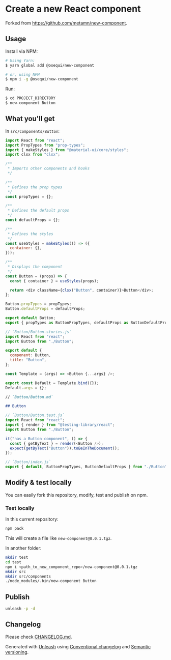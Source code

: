 # Create a new React component

Forked from https://github.com/metamn/new-component.

## Usage

Install via NPM:

```bash
# Using Yarn:
$ yarn global add @osequi/new-component

# or, using NPM
$ npm i -g @osequi/new-component
```

Run:

```bash
$ cd PROJECT_DIRECTORY
$ new-component Button
```

## What you'll get

In `src/components/Button`:

```js
import React from "react";
import PropTypes from "prop-types";
import { makeStyles } from "@material-ui/core/styles";
import clsx from "clsx";

/**
 * Imports other components and hooks
 */

/**
 * Defines the prop types
 */
const propTypes = {};

/**
 * Defines the default props
 */
const defaultProps = {};

/**
 * Defines the styles
 */
const useStyles = makeStyles(() => ({
  container: {},
}));

/**
 * Displays the component
 */
const Button = (props) => {
  const { container } = useStyles(props);

  return <div className={clsx("Button", container)}>Button</div>;
};

Button.propTypes = propTypes;
Button.defaultProps = defaultProps;

export default Button;
export { propTypes as ButtonPropTypes, defaultProps as ButtonDefaultProps };
```

```js
// `Button/Button.stories.js`
import React from "react";
import Button from "./Button";

export default {
  component: Button,
  title: "Button",
};

const Template = (args) => <Button {...args} />;

export const Default = Template.bind({});
Default.args = {};
```

```md
// `Button/Button.md`

## Button
```

```js
// `Button/Button.test.js`
import React from "react";
import { render } from "@testing-library/react";
import Button from "./Button";

it("has a Button component", () => {
  const { getByText } = render(<Button />);
  expect(getByText("Button")).toBeInTheDocument();
});
```

```js
// `Button/index.js`
export { default, ButtonPropTypes, ButtonDefaultProps } from "./Button";
```

## Modify & test locally

You can easily fork this repository, modify, test and publish on npm.

### Test locally

In this current repository:

```sh
npm pack
```

This will create a file like `new-component@0.0.1.tgz`.

In another folder:

```sh
mkdir test
cd test
npm i <path_to_new_component_repo>/new-component@0.0.1.tgz
mkdir src
mkdir src/components
./node_modules/.bin/new-component Button
```

## Publish

```sh
unleash -p -d
```

## Changelog

Please check [CHANGELOG.md](CHANGELOG.md).

Generated with [Unleash](https://github.com/Netflix/unleash) using [Conventional changelog](https://github.com/conventional-changelog/conventional-changelog) and [Semantic versioning](https://semver.org/).
